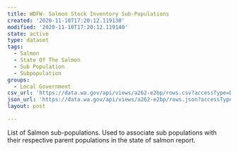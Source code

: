 ```yaml
---
title: WDFW- Salmon Stock Inventory Sub-Populations
created: '2020-11-10T17:20:12.119130'
modified: '2020-11-10T17:20:12.119140'
state: active
type: dataset
tags:
  - Salmon
  - State Of The Salmon
  - Sub Population
  - Subpopulation
groups:
  - Local Government
csv_url: 'https://data.wa.gov/api/views/a262-e2bp/rows.csv?accessType=DOWNLOAD'
json_url: 'https://data.wa.gov/api/views/a262-e2bp/rows.json?accessType=DOWNLOAD'
layout: post

---
```

List of Salmon sub-populations. Used to associate sub populations with their respective parent populations in the state of salmon report.
